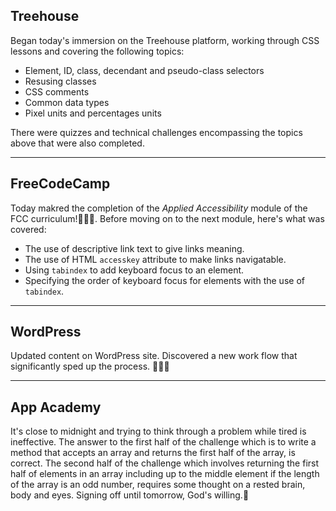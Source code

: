 ## Treehouse
Began today's immersion on the Treehouse platform, working through CSS lessons and covering the following topics:
* Element, ID, class, decendant and pseudo-class selectors
* Resusing classes
* CSS comments
* Common data types
* Pixel units and percentages units

There were quizzes and technical challenges encompassing the topics above that were also completed.
<hr>

## FreeCodeCamp
Today makred the completion of the _Applied Accessibility_ module of the FCC curriculum!:pray::raised_hands::muscle:. Before moving on to the next module, here's what was covered:
* The use of descriptive link text to give links meaning.
* The use of HTML `accesskey` attribute to make links navigatable.
* Using `tabindex` to add keyboard focus to an element.
* Specifying the order of keyboard focus for elements with the use of `tabindex`.
<hr>

## WordPress
Updated content on WordPress site. Discovered a new work flow that significantly sped up the process. :pray::raised_hands::blush:  
<hr>

## App Academy
It's close to midnight and trying to think through a problem while tired is ineffective. The answer to the first half of the challenge which is to write a method that accepts an array and returns the first half of the array, is correct.  The second half of the challenge which involves returning the first half of elements in an array including up to the middle element if the length of the array is an odd number, requires some thought on a rested brain, body and eyes. 
Signing off until tomorrow, God's willing.:pray: